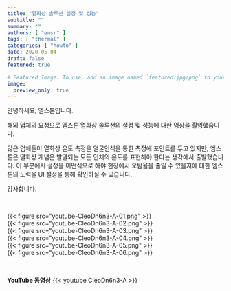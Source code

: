 ```yaml
---
title: "열화상 솔루션 설정 및 성능"
subtitle: ""
summary: ""
authors: [ "emsr" ]
tags: [ "thermal" ]
categories: [ "howto" ]
date: 2020-05-04
draft: false
featured: true

# Featured Image: To use, add an image named `featured.jpg/png` to your page's folder.
image:
  preview_only: true
---
```


안녕하세요, 엠스톤입니다.

해외 업체의 요청으로 엠스톤 열화상 솔루션의 설정 및 성능에 대한 영상을 촬영했습니다.

많은 업체들이 열화상 온도 측정을 얼굴인식을 통한 측정에 포인트를 두고 있지만,
엠스톤은 열화상 개념은 발열되는 모든 인체의 온도를 표현해야 한다는 생각에서 출발했습니다. 
이 부분에서 설정을 어떤식으로 해야 현장에서 오탐율을 줄일 수 있을지에 대한 엠스톤의 노력을
UI 설정을 통해 확인하실 수 있습니다.

감사합니다.

&nbsp;

<div class="container"><div class="row no-gutters">
<div class="col-sm-6">{{< figure src="youtube-CleoDn6n3-A-01.png" >}}</div>
<div class="col-sm-6">{{< figure src="youtube-CleoDn6n3-A-02.png" >}}</div>
<div class="col-sm-6">{{< figure src="youtube-CleoDn6n3-A-03.png" >}}</div>
<div class="col-sm-6">{{< figure src="youtube-CleoDn6n3-A-04.png" >}}</div>
<div class="col-sm-6">{{< figure src="youtube-CleoDn6n3-A-05.png" >}}</div>
<div class="col-sm-6">{{< figure src="youtube-CleoDn6n3-A-06.png" >}}</div>
</div></div>

&nbsp;

**YouTube 동영상**
{{< youtube CleoDn6n3-A >}}
